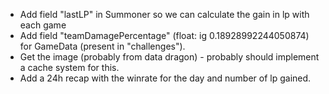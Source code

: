 - Add field "lastLP" in Summoner so we can calculate the gain in lp with each game
- Add field "teamDamagePercentage" (float: ig 0.18928992244050874) for GameData (present in "challenges").
- Get the image (probably from data dragon) - probably should implement a cache system for this.
- Add a 24h recap with the winrate for the day and number of lp gained.
